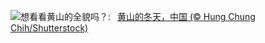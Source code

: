 ![](https://www.bing.com/th?id=OHR.MountainDayChina_ZH-CN6894169616_UHD.jpg&w=1000)想看看黄山的全貌吗？:&nbsp;&ensp;[黄山的冬天，中国 (© Hung Chung Chih/Shutterstock)](https://www.bing.com/th?id=OHR.MountainDayChina_ZH-CN6894169616_UHD.jpg)
<br><br/>
